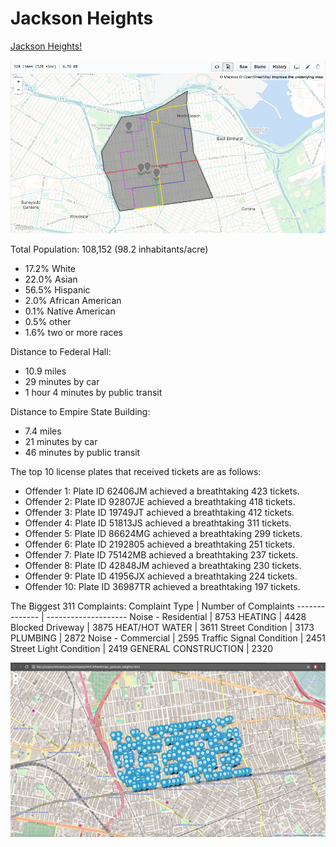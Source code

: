 # Jackson Heights

[Jackson Heights!](http://thisisvinny.github.io/Jackson-Heights)

![Map of Jackson Heights](https://raw.githubusercontent.com/thisisvinny/Jackson-Heights/master/Jackson_Heights.png)

Total Population: 108,152 (98.2 inhabitants/acre)
  * 17.2% White
  * 22.0% Asian
  * 56.5% Hispanic
  * 2.0% African American
  * 0.1% Native American
  * 0.5% other
  * 1.6% two or more races
  
Distance to Federal Hall:
  * 10.9 miles
  * 29 minutes by car
  * 1 hour 4 minutes by public transit
  
Distance to Empire State Building:
  * 7.4 miles
  * 21 minutes by car
  * 46 minutes by public transit
  
The top 10 license plates that received tickets are as follows:
  * Offender 1: Plate ID 62406JM achieved a breathtaking 423 tickets.
  * Offender 2: Plate ID 92807JE achieved a breathtaking 418 tickets.
  * Offender 3: Plate ID 19749JT achieved a breathtaking 412 tickets.
  * Offender 4: Plate ID 51813JS achieved a breathtaking 311 tickets.
  * Offender 5: Plate ID 86624MG achieved a breathtaking 299 tickets.
  * Offender 6: Plate ID 2192805 achieved a breathtaking 251 tickets.
  * Offender 7: Plate ID 75142MB achieved a breathtaking 237 tickets.
  * Offender 8: Plate ID 42848JM achieved a breathtaking 230 tickets.
  * Offender 9: Plate ID 41956JX achieved a breathtaking 224 tickets.
  * Offender 10: Plate ID 36987TR achieved a breathtaking 197 tickets.

The Biggest 311 Complaints:
Complaint Type | Number of Complaints
-------------- | --------------------
Noise - Residential | 8753
HEATING | 4428
Blocked Driveway | 3875
HEAT/HOT WATER | 3611
Street Condition | 3173
PLUMBING | 2872
Noise - Commercial | 2595
Traffic Signal Condition | 2451
Street Light Condition | 2419
GENERAL CONSTRUCTION | 2320

![Map of 311 Complaints](https://raw.githubusercontent.com/thisisvinny/Jackson-Heights/master/map_jackson_heights.png)
